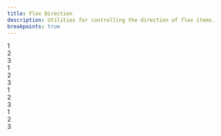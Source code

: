 ```yaml
---
title: Flex Direction
description: Utilities for controlling the direction of flex items.
breakpoints: true
---
```

<div>
    <table-utility prefix="flex" property="flex-direction" class="mb-lg"></table-utility>
    <card-example>
        <div class="relative container h-full rounded-md bg-surface-1 text-alpha p-24">
			<div class="flex flex-row justify-between border-b border-alpha-1 mb-24 pb-24">
				<div class="p-10 bg-info rounded-sm"><span class="text-xs text-white font-semibold">1</span></div>
				<div class="p-10 bg-info rounded-sm"><span class="text-xs text-white font-semibold">2</span></div>
				<div class="p-10 bg-info rounded-sm"><span class="text-xs text-white font-semibold">3</span></div>
			</div>
			<div class="flex flex-row-reverse justify-between border-b border-alpha-1 mb-24 pb-24">
				<div class="p-10 bg-info rounded-sm"><span class="text-xs text-white font-semibold">1</span></div>
				<div class="p-10 bg-info rounded-sm"><span class="text-xs text-white font-semibold">2</span></div>
				<div class="p-10 bg-info rounded-sm"><span class="text-xs text-white font-semibold">3</span></div>
			</div>
			<div class="flex flex-col items-center border-b border-alpha-1 mb-24 pb-24">
				<div class="w-1/2 p-10 mb-8 bg-info text-center rounded-sm"><span class="text-xs text-white font-semibold">1</span></div>
				<div class="w-1/2 p-10 mb-8 bg-info text-center rounded-sm"><span class="text-xs text-white font-semibold">2</span></div>
				<div class="w-1/2 p-10 bg-info text-center rounded-sm"><span class="text-xs text-white font-semibold">3</span></div>
			</div>
			<div class="flex flex-col-reverse items-center">
				<div class="w-1/2 p-10 bg-info text-center rounded-sm"><span class="text-xs text-white font-semibold">1</span></div>
				<div class="w-1/2 p-10 mb-8 bg-info text-center rounded-sm"><span class="text-xs text-white font-semibold">2</span></div>
				<div class="w-1/2 p-10 mb-8 bg-info text-center rounded-sm"><span class="text-xs text-white font-semibold">3</span></div>
			</div>
		</div>
    </card-example>
</div>